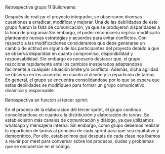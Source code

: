 Retrospectiva grupo 11 Buildreams:

Después de realizar el proyecto integrador, se observaron diversas cuestiones a erradicar, modificar y mejorar. 
Una de las debilidades de este grupo fueron la falta de comunicación, ya que se produjeron disparidades a la hora de programar.Sin embargo, el poder reconocerlo implica modificarlo planteando nuevas estrategias y acuerdos para evitar conflictos. 
Con respecto a las modificaciones consideramos que debe generarse un cambio de actitud en alguno de los participantes del proyecto debido a que se observa disparidad en cuanto compromiso, disponibilidad y responsabilidad.
Sin embargo es necesario destacar que, el grupo reacciona rapidamente ante los cambios inesperados adaptandose facilmente a cualquier situación límite y/o conflicto. Además, dicha agilidad se observa en los acuerdos en cuanto al diseño y la repartición de tareas. 
En general, el grupo se encuentra consolidandose por lo que se espera que estas debilidades se modifiquen para formar un grupo comunicativo, dinámico y responsable. 

Retrospectiva en funcion al tercer sprint:

En el proceso de la elaboracion del tercer sprint, el grupo continua consolidandose en cuanto a la distribución y elaboración de tareas. Se establecieron más canales de comunicación y diálogo, ya que utilizamos whatsapp y mensajeria interna. Sin embargo, como grupo debemos realizar la repartición de tareas al principio de cada sprint para que sea equitativo y democrático. Por ello, establecimos que después de cada clase nos ibamos a reunir por meet para conversar sobre los procesos, dudas y problemas que se encuentran en el código.

 
